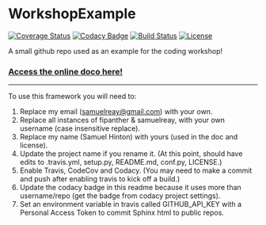 # WorkshopExample

[![Coverage Status](https://codecov.io/gh/fipanther/WorkshopExample/branch/master/graph/badge.svg)](https://codecov.io/gh/fipanther/WorkshopExample)
[![Codacy Badge](https://api.codacy.com/project/badge/Grade/ea7ca374a79c4321952715a228a454f0)](https://www.codacy.com/app/samuelreay/WorkshopExample?utm_source=github.com&amp;utm_medium=referral&amp;utm_content=fipanther/WorkshopExample&amp;utm_campaign=Badge_Grade)
[![Build Status](https://img.shields.io/travis/fipanther/WorkshopExample.svg)](https://travis-ci.org/fipanther/WorkshopExample)
[![License](http://img.shields.io/badge/license-MIT-blue.svg?style=flat)](https://github.com/fipanther/blob/master/LICENSE)

A small github repo used as an example for the coding workshop!

### [Access the online doco here!](http://fipanther.github.io/WorkshopExample)

-----------

To use this framework you will need to:


1. Replace my email (samuelreay@gmail.com) with your own.
2. Replace all instances of fipanther & samuelreay, with your own username (case insensitive replace).
3. Replace my name (Samuel Hinton) with yours (used in the doc and license).
3. Update the project name if you rename it. (At this point, should have edits to .travis.yml, setup.py, README.md, conf.py, LICENSE.)
4. Enable Travis, CodeCov and Codacy. (You may need to make a commit and push after enabling travis to kick off a build.)
5. Update the codacy badge in this readme because it uses more than username/repo (get the badge from codacy project settings).
6. Set an environment variable in travis called GITHUB_API_KEY with a Personal Access Token to commit Sphinx html to public repos.